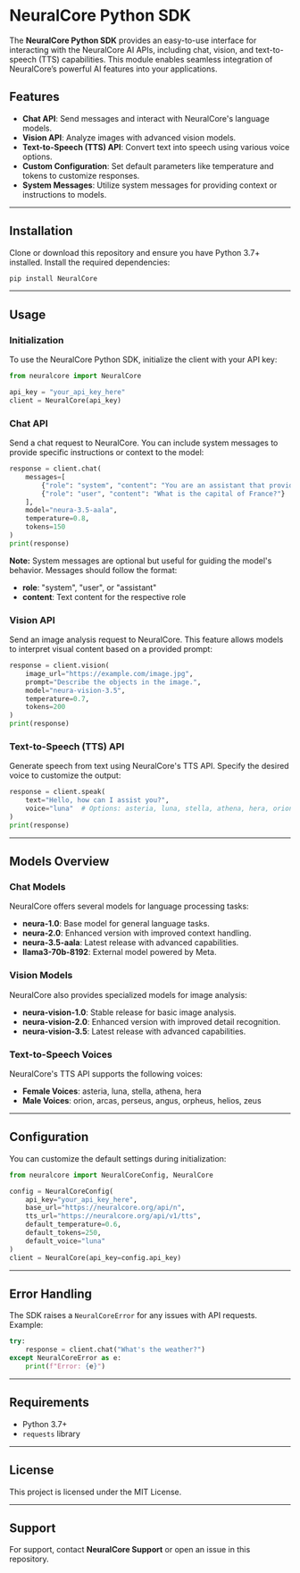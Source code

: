 # NeuralCore Python SDK

The **NeuralCore Python SDK** provides an easy-to-use interface for interacting with the NeuralCore AI APIs, including chat, vision, and text-to-speech (TTS) capabilities. This module enables seamless integration of NeuralCore’s powerful AI features into your applications.

## Features

- **Chat API**: Send messages and interact with NeuralCore's language models.
- **Vision API**: Analyze images with advanced vision models.
- **Text-to-Speech (TTS) API**: Convert text into speech using various voice options.
- **Custom Configuration**: Set default parameters like temperature and tokens to customize responses.
- **System Messages**: Utilize system messages for providing context or instructions to models.

---

## Installation

Clone or download this repository and ensure you have Python 3.7+ installed. Install the required dependencies:

```bash
pip install NeuralCore
```

---

## Usage

### Initialization

To use the NeuralCore Python SDK, initialize the client with your API key:

```python
from neuralcore import NeuralCore

api_key = "your_api_key_here"
client = NeuralCore(api_key)
```

### Chat API

Send a chat request to NeuralCore. You can include system messages to provide specific instructions or context to the model:

```python
response = client.chat(
    messages=[
        {"role": "system", "content": "You are an assistant that provides concise answers."},
        {"role": "user", "content": "What is the capital of France?"}
    ],
    model="neura-3.5-aala",
    temperature=0.8,
    tokens=150
)
print(response)
```

**Note:** System messages are optional but useful for guiding the model's behavior. Messages should follow the format:
- **role**: "system", "user", or "assistant"
- **content**: Text content for the respective role

### Vision API

Send an image analysis request to NeuralCore. This feature allows models to interpret visual content based on a provided prompt:

```python
response = client.vision(
    image_url="https://example.com/image.jpg",
    prompt="Describe the objects in the image.",
    model="neura-vision-3.5",
    temperature=0.7,
    tokens=200
)
print(response)
```

### Text-to-Speech (TTS) API

Generate speech from text using NeuralCore's TTS API. Specify the desired voice to customize the output:

```python
response = client.speak(
    text="Hello, how can I assist you?",
    voice="luna"  # Options: asteria, luna, stella, athena, hera, orion, arcas, perseus, angus, orpheus, helios, zeus
)
print(response)
```

---

## Models Overview

### Chat Models

NeuralCore offers several models for language processing tasks:
- **neura-1.0**: Base model for general language tasks.
- **neura-2.0**: Enhanced version with improved context handling.
- **neura-3.5-aala**: Latest release with advanced capabilities.
- **llama3-70b-8192**: External model powered by Meta.

### Vision Models

NeuralCore also provides specialized models for image analysis:
- **neura-vision-1.0**: Stable release for basic image analysis.
- **neura-vision-2.0**: Enhanced version with improved detail recognition.
- **neura-vision-3.5**: Latest release with advanced capabilities.

### Text-to-Speech Voices

NeuralCore's TTS API supports the following voices:
- **Female Voices**: asteria, luna, stella, athena, hera
- **Male Voices**: orion, arcas, perseus, angus, orpheus, helios, zeus

---

## Configuration

You can customize the default settings during initialization:

```python
from neuralcore import NeuralCoreConfig, NeuralCore

config = NeuralCoreConfig(
    api_key="your_api_key_here",
    base_url="https://neuralcore.org/api/n",
    tts_url="https://neuralcore.org/api/v1/tts",
    default_temperature=0.6,
    default_tokens=250,
    default_voice="luna"
)
client = NeuralCore(api_key=config.api_key)
```

---

## Error Handling

The SDK raises a `NeuralCoreError` for any issues with API requests. Example:

```python
try:
    response = client.chat("What's the weather?")
except NeuralCoreError as e:
    print(f"Error: {e}")
```

---

## Requirements

- Python 3.7+
- `requests` library

---

## License

This project is licensed under the MIT License.

---

## Support

For support, contact **NeuralCore Support** or open an issue in this repository.
